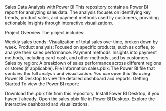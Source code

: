 Sales Data Analysis with Power BI
This repository contains a Power BI report for analyzing sales data. The analysis focuses on identifying key trends, product sales, and payment methods used by customers, providing actionable insights through interactive visualizations.

Project Overview
The project includes:

Weekly sales trends: Visualization of total sales over time, broken down by week.
Product analysis: Focused on specific products, such as coffee, to analyze their sales performance.
Payment methods: Insights into payment methods, including card, cash, and other methods used by customers.
Sales by region: A breakdown of sales performance across different regions or stores (if applicable).
File Information
sales.pbix: The Power BI file that contains the full analysis and visualization. You can open this file using Power BI Desktop to view the detailed dashboard and reports.
Getting Started
To view the Power BI report:

Download the .pbix file from this repository.
Install Power BI Desktop, if you haven’t already.
Open the sales.pbix file in Power BI Desktop.
Explore the interactive dashboard and visualizations.

